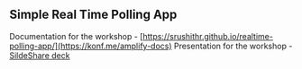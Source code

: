 ## Simple Real Time Polling App

Documentation for the workshop - [https://srushithr.github.io/realtime-polling-app/](https://konf.me/amplify-docs)
Presentation for the workshop - [SildeShare deck](https://konf.me/amplify-ppt)
